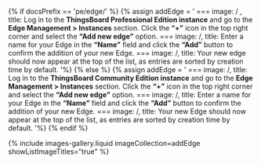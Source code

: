 {% if docsPrefix == 'pe/edge/' %}
{% assign addEdge = '
    ===
        image: / ,
        title: Log in to the **ThingsBoard Professional Edition instance** and go to the **Edge Management > Instances** section. Click the **“+”** icon in the top right corner and select the **“Add new edge”** option.
    ===
        image: /,
        title: Enter a name for your Edge in the **“Name”** field and click the **“Add”** button to confirm the addition of your new Edge.
    ===
        image: /,
        title: Your new edge should now appear at the top of the list, as entries are sorted by creation time by default.
'%}
{% else %}
{% assign addEdge = '
    ===
        image: /,
        title: Log in to the **ThingsBoard Community Edition instance** and go to the **Edge Management > Instances** section. Click the **“+”** icon in the top right corner and select the **“Add new edge”** option.
    ===
        image: /,
        title: Enter a name for your Edge in the **“Name”** field and click the **“Add”** button to confirm the addition of your new Edge.
    ===
        image: /,
        title: Your new Edge should now appear at the top of the list, as entries are sorted by creation time by default.
'%}
{% endif %}

{% include images-gallery.liquid imageCollection=addEdge showListImageTitles="true" %}
